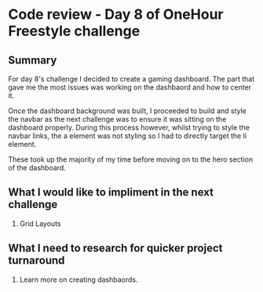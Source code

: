 # Code review - Day 8 of OneHour Freestyle challenge

## Summary

For day 8's challenge I decided to create a gaming dashboard. The part that gave me the most issues was working on the dashbaord and how to center it.

Once the dashboard background was built, I proceeded to build and style the navbar as the next challenge was to ensure it was sitting on the dashboard properly. During this process however, whilst trying to style the navbar links, the a element was not styling so I had to directly target the li element.

These took up the majority of my time before moving on to the hero section of the dashboard.

## What I would like to impliment in the next challenge

1. Grid Layouts

## What I need to research for quicker project turnaround

1. Learn more on creating dashbaords.
